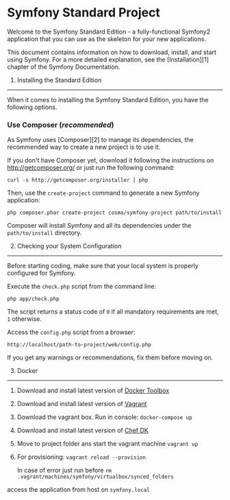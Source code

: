 Symfony Standard Project
========================

Welcome to the Symfony Standard Edition - a fully-functional Symfony2
application that you can use as the skeleton for your new applications.

This document contains information on how to download, install, and start
using Symfony. For a more detailed explanation, see the [Installation][1]
chapter of the Symfony Documentation.

1) Installing the Standard Edition
----------------------------------

When it comes to installing the Symfony Standard Edition, you have the
following options.

### Use Composer (*recommended*)

As Symfony uses [Composer][2] to manage its dependencies, the recommended way
to create a new project is to use it.

If you don't have Composer yet, download it following the instructions on
http://getcomposer.org/ or just run the following command:

    curl -s http://getcomposer.org/installer | php

Then, use the `create-project` command to generate a new Symfony application:

    php composer.phar create-project cosma/symfony-project path/to/install

Composer will install Symfony and all its dependencies under the
`path/to/install` directory.


2) Checking your System Configuration
-------------------------------------

Before starting coding, make sure that your local system is properly
configured for Symfony.

Execute the `check.php` script from the command line:

    php app/check.php

The script returns a status code of `0` if all mandatory requirements are met,
`1` otherwise.

Access the `config.php` script from a browser:

    http://localhost/path-to-project/web/config.php

If you get any warnings or recommendations, fix them before moving on.



3) Docker
----------

1) Download and install latest version of [Docker Toolbox](https://www.docker.com/toolbox)

2) Download and install latest version of [Vagrant](https://www.vagrantup.com/downloads.html)
 
3) Download the vagrant box. Run in console:
    `docker-compose up`
    
4) Download and install latest version of [Chef DK](https://downloads.chef.io/chef-dk/)
    

5) Move to project folder ans start the vagrant machine
    `vagrant up`
    
7) For provisioning:
    `vagrant reload --provision`
    
    In case of error just run before
    `rm .vagrant/machines/symfony/virtualbox/synced_folders` 


access the application from host on `symfony.local`



